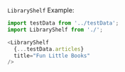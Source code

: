 `LibraryShelf` Example:

```typescript jsx
import testData from '../testData';
import LibraryShelf from './';

<LibraryShelf
  {...testData.articles}
  title="Fun Little Books"
/>
```
